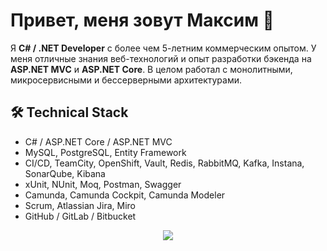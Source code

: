 # Привет, меня зовут Максим 👋

Я **C# / .NET Developer** с более чем 5-летним коммерческим опытом. У меня отличные знания веб-технологий и опыт
разработки бэкенда на **ASP.NET MVC** и **ASP.NET Core**.
В целом работал с монолитными, микросервисными и бессерверными архитектурами.

[//]: # ([![Anurag's github stats]&#40;https://github-readme-stats.vercel.app/api?username=max-tkv&#41;]&#40;https://github.com/max-tkv/github-readme-stats&#41;  )

[//]: # ([![Top Langs]&#40;https://github-readme-stats.vercel.app/api/top-langs/?username=max-tkv&layout=compact&#41;]&#40;https://github.com/max-tkv/github-readme-stats&#41;)

## 🛠 Technical Stack

* C# / ASP.NET Core / ASP.NET MVC
* MySQL, PostgreSQL, Entity Framework
* CI/CD, TeamCity, OpenShift, Vault, Redis, RabbitMQ, Kafka, Instana, SonarQube, Kibana
* xUnit, NUnit, Moq, Postman, Swagger
* Camunda, Camunda Cockpit, Camunda Modeler
* Scrum, Atlassian Jira, Miro
* GitHub / GitLab / Bitbucket


<p align='center'>
   <a href="https://t.me/max_tkv_dev">
       <img src="https://img.shields.io/badge/Telegram-2CA5E0?style=for-the-badge&logo=telegram&logoColor=white"/>
   </a>
</p>
